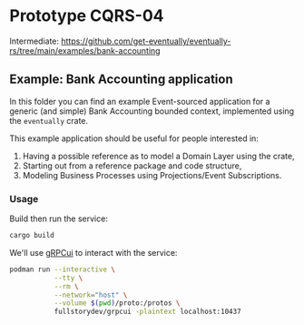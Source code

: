 # Prototype CQRS-04

Intermediate: https://github.com/get-eventually/eventually-rs/tree/main/examples/bank-accounting

## Example: Bank Accounting application

In this folder you can find an example Event-sourced application for a generic (and simple) Bank Accounting bounded context, implemented using the `eventually` crate.

This example application should be useful for people interested in:

1. Having a possible reference as to model a Domain Layer using the crate,
2. Starting out from a reference package and code structure,
3. Modeling Business Processes using Projections/Event Subscriptions.

### Usage

Build then run the service:

```bash
cargo build
```

We'll use [gRPCui](https://github.com/fullstorydev/grpcui) to interact with the
service:

```bash
podman run --interactive \
           --tty \
           --rm \
           --network="host" \
           --volume $(pwd)/proto:/protos \
           fullstorydev/grpcui -plaintext localhost:10437
```
